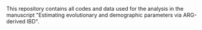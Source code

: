 This repository contains all codes and data used for the analysis in the manuscript "Estimating evolutionary and demographic parameters via ARG-derived IBD".
